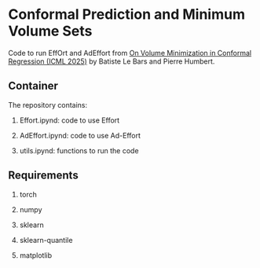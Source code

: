 # Conformal Prediction and Minimum Volume Sets

Code to run EffOrt and AdEffort from 
[On Volume Minimization in Conformal Regression (ICML 2025)](https://arxiv.org/abs/2502.09985) by Batiste Le Bars and Pierre Humbert.

## Container

The repository contains:

1) Effort.ipynd: code to use Effort

2) AdEffort.ipynd: code to use Ad-Effort

3) utils.ipynd: functions to run the code

## Requirements

1) torch

2) numpy

3) sklearn

4) sklearn-quantile 

5) matplotlib
